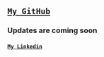 


## [**`My GitHub`**](https://github.com/abdullahkavakli)

### Updates are coming soon

#### [**`My Linkedin`**](https://www.linkedin.com/in/abdullahkavakli/)

